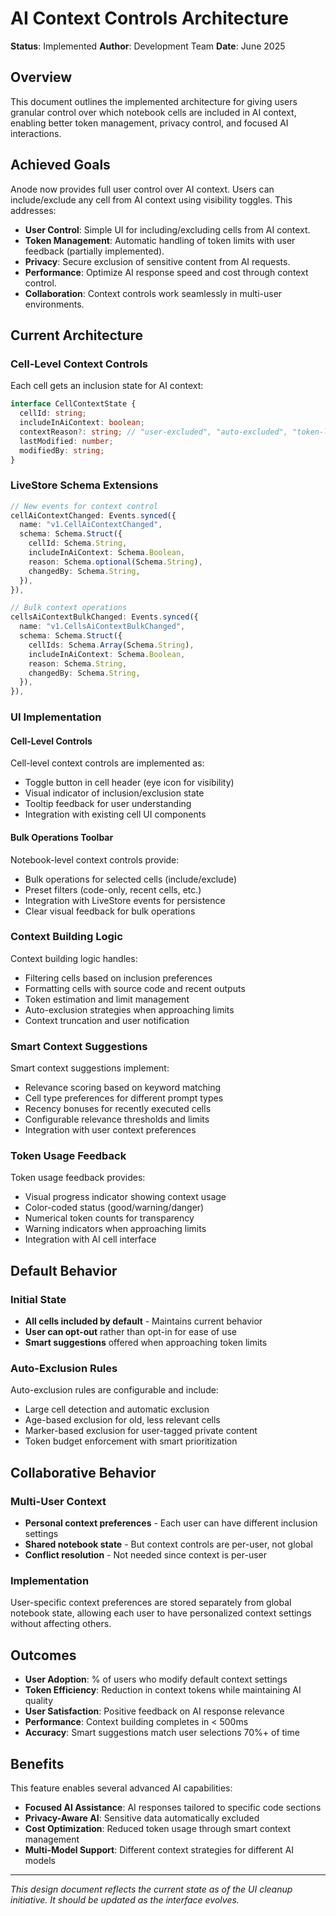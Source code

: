 # AI Context Controls Architecture

**Status**: Implemented
**Author**: Development Team
**Date**: June 2025

## Overview

This document outlines the implemented architecture for giving users granular
control over which notebook cells are included in AI context, enabling better
token management, privacy control, and focused AI interactions.

## Achieved Goals

Anode now provides full user control over AI context. Users can include/exclude
any cell from AI context using visibility toggles. This addresses:

- **User Control**: Simple UI for including/excluding cells from AI context.
- **Token Management**: Automatic handling of token limits with user feedback (partially implemented).
- **Privacy**: Secure exclusion of sensitive content from AI requests.
- **Performance**: Optimize AI response speed and cost through context control.
- **Collaboration**: Context controls work seamlessly in multi-user environments.

## Current Architecture

### Cell-Level Context Controls

Each cell gets an inclusion state for AI context:

```typescript
interface CellContextState {
  cellId: string;
  includeInAiContext: boolean;
  contextReason?: string; // "user-excluded", "auto-excluded", "token-limit"
  lastModified: number;
  modifiedBy: string;
}
```

### LiveStore Schema Extensions

```typescript
// New events for context control
cellAiContextChanged: Events.synced({
  name: "v1.CellAiContextChanged",
  schema: Schema.Struct({
    cellId: Schema.String,
    includeInAiContext: Schema.Boolean,
    reason: Schema.optional(Schema.String),
    changedBy: Schema.String,
  }),
}),

// Bulk context operations
cellsAiContextBulkChanged: Events.synced({
  name: "v1.CellsAiContextBulkChanged",
  schema: Schema.Struct({
    cellIds: Schema.Array(Schema.String),
    includeInAiContext: Schema.Boolean,
    reason: Schema.String,
    changedBy: Schema.String,
  }),
}),
```

### UI Implementation

#### Cell-Level Controls

Cell-level context controls are implemented as:

- Toggle button in cell header (eye icon for visibility)
- Visual indicator of inclusion/exclusion state
- Tooltip feedback for user understanding
- Integration with existing cell UI components

#### Bulk Operations Toolbar

Notebook-level context controls provide:

- Bulk operations for selected cells (include/exclude)
- Preset filters (code-only, recent cells, etc.)
- Integration with LiveStore events for persistence
- Clear visual feedback for bulk operations

### Context Building Logic

Context building logic handles:

- Filtering cells based on inclusion preferences
- Formatting cells with source code and recent outputs
- Token estimation and limit management
- Auto-exclusion strategies when approaching limits
- Context truncation and user notification

### Smart Context Suggestions

Smart context suggestions implement:

- Relevance scoring based on keyword matching
- Cell type preferences for different prompt types
- Recency bonuses for recently executed cells
- Configurable relevance thresholds and limits
- Integration with user context preferences

### Token Usage Feedback

Token usage feedback provides:

- Visual progress indicator showing context usage
- Color-coded status (good/warning/danger)
- Numerical token counts for transparency
- Warning indicators when approaching limits
- Integration with AI cell interface

## Default Behavior

### Initial State

- **All cells included by default** - Maintains current behavior
- **User can opt-out** rather than opt-in for ease of use
- **Smart suggestions** offered when approaching token limits

### Auto-Exclusion Rules

Auto-exclusion rules are configurable and include:

- Large cell detection and automatic exclusion
- Age-based exclusion for old, less relevant cells
- Marker-based exclusion for user-tagged private content
- Token budget enforcement with smart prioritization

## Collaborative Behavior

### Multi-User Context

- **Personal context preferences** - Each user can have different inclusion settings
- **Shared notebook state** - But context controls are per-user, not global
- **Conflict resolution** - Not needed since context is per-user

### Implementation

User-specific context preferences are stored separately from global notebook
state, allowing each user to have personalized context settings without
affecting others.

## Outcomes

- **User Adoption**: % of users who modify default context settings
- **Token Efficiency**: Reduction in context tokens while maintaining AI quality
- **User Satisfaction**: Positive feedback on AI response relevance
- **Performance**: Context building completes in < 500ms
- **Accuracy**: Smart suggestions match user selections 70%+ of time

## Benefits

This feature enables several advanced AI capabilities:

- **Focused AI Assistance**: AI responses tailored to specific code sections
- **Privacy-Aware AI**: Sensitive data automatically excluded
- **Cost Optimization**: Reduced token usage through smart context management
- **Multi-Model Support**: Different context strategies for different AI models

---

_This design document reflects the current state as of the UI cleanup
initiative. It should be updated as the interface evolves._
